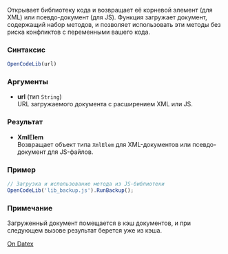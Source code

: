 Открывает библиотеку кода и возвращает её корневой элемент (для XML) или псевдо-документ (для JS). Функция загружает документ, содержащий набор методов, и позволяет использовать эти методы без риска конфликтов с переменными вашего кода.

### Синтаксис
```js
OpenCodeLib(url)
```

### Аргументы
- **url** (тип `String`)  
    URL загружаемого документа с расширением XML или JS.

### Результат
- **XmlElem**  
    Возвращает объект типа `XmlElem` для XML-документов или псевдо-документ для JS-файлов.

### Пример
```js
// Загрузка и использование метода из JS-библиотеки 
OpenCodeLib('lib_backup.js').RunBackup();
```

### Примечание
Загруженный документ помещается в кэш документов, и при следующем вызове результат берется уже из кэша.

[On Datex](http://docs.datex.ru/article.htm?id=5620276905286592593)